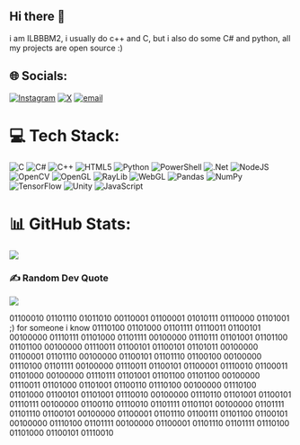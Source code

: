 ## Hi there 👋

i am ILBBBM2, i usually do c++ and C, but i also do some C# and python, all my projects are open source :)


## 🌐 Socials:
[![Instagram](https://img.shields.io/badge/Instagram-%23E4405F.svg?logo=Instagram&logoColor=white)](https://instagram.com/haw1hawan) [![X](https://img.shields.io/badge/X-black.svg?logo=X&logoColor=white)](https://x.com/sfhsalt) [![email](https://img.shields.io/badge/Email-D14836?logo=gmail&logoColor=white)](mailto:agilityhunter69@gmail.com) 

# 💻 Tech Stack:
![C](https://img.shields.io/badge/c-%2300599C.svg?style=for-the-badge&logo=c&logoColor=white) ![C#](https://img.shields.io/badge/c%23-%23239120.svg?style=for-the-badge&logo=csharp&logoColor=white) ![C++](https://img.shields.io/badge/c++-%2300599C.svg?style=for-the-badge&logo=c%2B%2B&logoColor=white) ![HTML5](https://img.shields.io/badge/html5-%23E34F26.svg?style=for-the-badge&logo=html5&logoColor=white) ![Python](https://img.shields.io/badge/python-3670A0?style=for-the-badge&logo=python&logoColor=ffdd54) ![PowerShell](https://img.shields.io/badge/PowerShell-%235391FE.svg?style=for-the-badge&logo=powershell&logoColor=white) ![.Net](https://img.shields.io/badge/.NET-5C2D91?style=for-the-badge&logo=.net&logoColor=white) ![NodeJS](https://img.shields.io/badge/node.js-6DA55F?style=for-the-badge&logo=node.js&logoColor=white) ![OpenCV](https://img.shields.io/badge/opencv-%23white.svg?style=for-the-badge&logo=opencv&logoColor=white) ![OpenGL](https://img.shields.io/badge/OpenGL-%23FFFFFF.svg?style=for-the-badge&logo=opengl) ![RayLib](https://img.shields.io/badge/RAYLIB-FFFFFF?style=for-the-badge&logo=raylib&logoColor=black) ![WebGL](https://img.shields.io/badge/WebGL-990000?logo=webgl&logoColor=white&style=for-the-badge) ![Pandas](https://img.shields.io/badge/pandas-%23150458.svg?style=for-the-badge&logo=pandas&logoColor=white) ![NumPy](https://img.shields.io/badge/numpy-%23013243.svg?style=for-the-badge&logo=numpy&logoColor=white) ![TensorFlow](https://img.shields.io/badge/TensorFlow-%23FF6F00.svg?style=for-the-badge&logo=TensorFlow&logoColor=white) ![Unity](https://img.shields.io/badge/unity-%23000000.svg?style=for-the-badge&logo=unity&logoColor=white) ![JavaScript](https://img.shields.io/badge/javascript-%23323330.svg?style=for-the-badge&logo=javascript&logoColor=%23F7DF1E)
# 📊 GitHub Stats:
![](https://github-readme-stats.vercel.app/api/top-langs/?username=ILBBBM2&theme=dark&hide_border=false&include_all_commits=true&count_private=false&layout=compact)

### ✍️ Random Dev Quote
![](https://quotes-github-readme.vercel.app/api?type=horizontal&theme=radical)

01100010 01101110 01011010 00110001 01100001 01010111 01110000 01101001 ;) for someone i know 01110100 01101000 01101111 01110011 01100101 00100000 01110111 01101000 01101111 00100000 01110111 01101001 01101100 01101100 00100000 01110011 01100101 01100101 01101011 00100000 01100001 01101110 00100000 01100101 01101110 01100100 00100000 01110100 01101111 00100000 01110011 01100101 01100001 01110010 01100011 01101000 00100000 01110111 01101001 01101100 01101100 00100000 01110011 01101000 01101001 01100110 01110100 00100000 01110100 01101000 01100101 01101001 01110010 00100000 01110110 01101001 01100101 01110111 00100000 01100110 01110010 01101111 01101101 00100000 01101111 01101110 01100101 00100000 01100001 01101110 01100111 01101100 01100101 00100000 01110100 01101111 00100000 01100001 01101110 01101111 01110100 01101000 01100101 01110010
